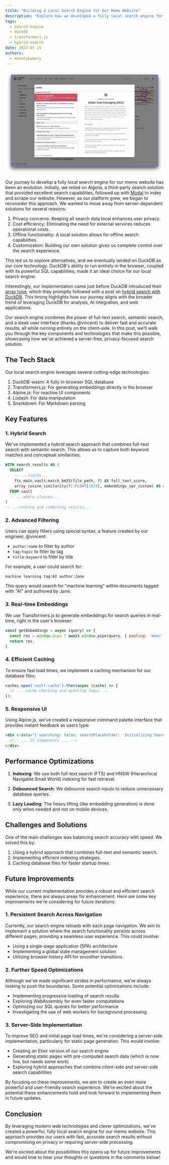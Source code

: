 ```yaml
---
title: "Building a Local Search Engine for Our Memo Website"
description: "Explore how we developed a fully local search engine for our memo website using DuckDB-wasm, Transformers.js, and Alpine.js. Learn about hybrid search techniques, real-time embeddings, and performance optimizations that deliver fast and accurate results without compromising on privacy or requiring server-side processing."
tags:
  - search-engine
  - duckdb
  - transformers.js
  - hybrid-search
date: 2023-07-15
authors:
  - monotykamary
---
```


![command-palette](assets/creating-a-fully-local-search-engine-on-memo-search.webp)

Our journey to develop a fully local search engine for our memo website has been an evolution. Initially, we relied on Algolia, a third-party search solution that provided excellent search capabilities, followed up with [Modal](https://modal.com/docs/examples/algolia_indexer) to index and scrape our website. However, as our platform grew, we began to reconsider this approach. We wanted to move away from server-dependent solutions for several reasons:

1. Privacy concerns: Keeping all search data local enhances user privacy.
2. Cost efficiency: Eliminating the need for external services reduces operational costs.
3. Offline functionality: A local solution allows for offline search capabilities.
4. Customization: Building our own solution gives us complete control over the search experience.

This led us to explore alternatives, and we eventually landed on DuckDB as our core technology. DuckDB's ability to run entirely in the browser, coupled with its powerful SQL capabilities, made it an ideal choice for our local search engine.

Interestingly, our implementation came just before DuckDB introduced their [array type](https://duckdb.org/docs/sql/data_types/array), which they promptly followed with a post on [hybrid search with DuckDB](https://motherduck.com/blog/search-using-duckdb-part-3/). This timing highlights how our journey aligns with the broader trend of leveraging DuckDB for analysis, AI integration, and web applications.

Our search engine combines the power of full-text search, semantic search, and a sleek user interface (thanks @vincent) to deliver fast and accurate results, all while running entirely on the client-side. In this post, we'll walk you through the key components and technologies that make this possible, showcasing how we've achieved a server-free, privacy-focused search solution.

## The Tech Stack
Our local search engine leverages several cutting-edge technologies:

1. DuckDB-wasm: A fully in-browser SQL database
2. Transformers.js: For generating embeddings directly in the browser
3. Alpine.js: For reactive UI components
4. Lodash: For data manipulation
5. Snarkdown: For Markdown parsing

## Key Features
### 1. Hybrid Search
We've implemented a hybrid search approach that combines full-text search with semantic search. This allows us to capture both keyword matches and conceptual similarities.

```sql
WITH search_results AS (
  SELECT
    -- ...fields...
    fts_main_vault.match_bm25(file_path, ?) AS full_text_score,
    array_cosine_similarity(?::FLOAT[1024], embeddings_spr_custom) AS similarity
  FROM vault
  -- ...where clauses...
)
-- ...ranking and combining results...
```

### 2. Advanced Filtering
Users can apply filters using special syntax, a feature created by our engineer, @vincent:

- `author:name` to filter by author
- `tag:topic` to filter by tag
- `title:keyword` to filter by title

For example, a user could search for:
```
machine learning tag:AI author:Jane
```

This query would search for "machine learning" within documents tagged with "AI" and authored by Jane.

### 3. Real-time Embeddings
We use Transformers.js to generate embeddings for search queries in real-time, right in the user's browser:

```javascript
const getEmbeddings = async (query) => {
  const res = window.pipe ? await window.pipe(query, { pooling: 'mean', normalize: true }) : [];
  return res;
}
```

### 4. Efficient Caching
To ensure fast load times, we implement a caching mechanism for our database files:

```javascript
caches.open('vault-cache').then(async (cache) => {
  // ... cache checking and updating logic ...
});
```

### 5. Responsive UI
Using Alpine.js, we've created a responsive command palette interface that provides instant feedback as users type:

```html
<div x-data="{ searching: false, searchPlaceholder: 'Initializing Search...', ... }">
  <!-- ... UI components ... -->
</div>
```

## Performance Optimizations
1. **Indexing**: We use both full-text search (FTS) and HNSW (Hierarchical Navigable Small World) indexing for fast retrieval.

2. **Debounced Search**: We debounce search inputs to reduce unnecessary database queries.

3. **Lazy Loading**: The heavy lifting (like embedding generation) is done only when needed and not on mobile devices.

## Challenges and Solutions
One of the main challenges was balancing search accuracy with speed. We solved this by:

1. Using a hybrid approach that combines full-text and semantic search.
2. Implementing efficient indexing strategies.
3. Caching database files for faster startup times.

## Future Improvements

While our current implementation provides a robust and efficient search experience, there are always areas for enhancement. Here are some key improvements we're considering for future iterations:

### 1. Persistent Search Across Navigation

Currently, our search engine reloads with each page navigation. We aim to implement a solution where the search functionality persists across different pages, providing a seamless user experience. This could involve:

- Using a single-page application (SPA) architecture
- Implementing a global state management solution
- Utilizing browser history API for smoother transitions

### 2. Further Speed Optimizations

Although we've made significant strides in performance, we're always looking to push the boundaries. Some potential optimizations include:

- Implementing progressive loading of search results
- Exploring WebAssembly for even faster computations
- Optimizing our SQL queries for better performance
- Investigating the use of web workers for background processing

### 3. Server-Side Implementation

To improve SEO and initial page load times, we're considering a server-side implementation, particularly for static page generation. This would involve:

- Creating an Elixir version of our search engine
- Generating static pages with pre-computed search data (which is now live, but needs some work)
- Exploring hybrid approaches that combine client-side and server-side search capabilities

By focusing on these improvements, we aim to create an even more powerful and user-friendly search experience. We're excited about the potential these enhancements hold and look forward to implementing them in future updates.

## Conclusion
By leveraging modern web technologies and clever optimizations, we've created a powerful, fully local search engine for our memo website. This approach provides our users with fast, accurate search results without compromising on privacy or requiring server-side processing.

We're excited about the possibilities this opens up for future improvements and would love to hear your thoughts or questions in the comments below!